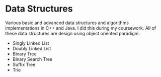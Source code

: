 Data Structures
===============

Various basic and advanced data structures and algorithms implementations in C++ and Java. I did this during my coursework. All of these data structures are design using object oriented paradigm.
- Singly Linked List
- Doubly Linked List
- Binary Tree
- Binary Search Tree
- Suffix Tree
- Trie


